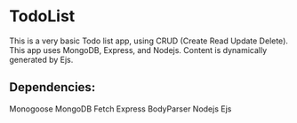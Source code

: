 # TodoList

This is a very basic Todo list app, using CRUD (Create Read Update Delete). 
This app uses MongoDB, Express, and Nodejs.
Content is dynamically generated by Ejs.

## Dependencies:

Monogoose
MongoDB
Fetch
Express
BodyParser
Nodejs
Ejs

